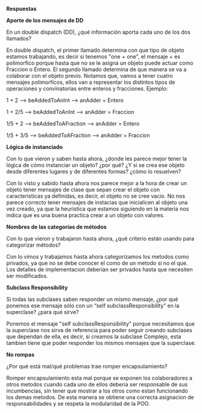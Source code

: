 **Respuestas**

**Aporte de los mensajes de DD**

En un double dispatch (DD), ¿qué información aporta cada uno de los dos llamados?

En double dispatch, el primer llamado determina con que tipo de objeto estamos trabajando, es decir si tenemos "one + one", el mensaje + es polimorfico porque hasta que no se le asigna un objeto puede actuar como Fraccion o Entero. El segundo llamado determina de que manera se va a colaborar con el objeto previo. Notamos que, vamos a tener cuatro mensajes polimorficos, ellos van a representar los distintos tipos de operaciones y convinatorias entre enteros y fracciones. Ejemplo:

  1 + 2 —> beAddedToAnInt —> anAdder = Entero

  1 + 2/5 —> beAddedToAnInt —> anAdder = Fraccion

  1/5 + 2 —> beAddedToAFraction —> anAdder = Entero

  1/5 + 3/5 —> beAddedToAFraction —> anAdder = Fraccion

**Lógica de instanciado**

Con lo que vieron y saben hasta ahora, ¿donde les parece mejor tener la lógica de cómo instanciar un objeto? ¿por qué? ¿Y si se crea ese objeto desde diferentes lugares y de diferentes formas? ¿cómo lo resuelven?

Con lo visto y sabido hasta ahora nos parece mejor a la hora de crear un objeto tener mensajes de clase que sepan crear el objeto con caracteristicas ya definidas, es decir, el objeto no se cree vacio. No nos parece correcto tener mensajes de instacias que inicialicen al objeto una vez creado, ya que la heuristica que estamos siguiendo en la materia nos indica que es una buena practica crear a un objeto con valores.

**Nombres de las categorías de métodos**

Con lo que vieron y trabajaron hasta ahora, ¿qué criterio están usando para categorizar métodos?

Con lo vimos y trabajamos hasta ahora categorizamos los metodos como privados, ya que no se debe conocer el como de un metodo si no el que. Los detalles de implementacion deberian ser privados hasta que necesiten ser modificados.

**Subclass Responsibility**

Si todas las subclases saben responder un mismo mensaje, ¿por qué ponemos ese mensaje sólo con un “self subclassResponsibility” en la superclase? ¿para qué sirve?

Ponemos el mensaje "self subclassResponsibility" porque necesitamos que la superclase nos sirva de referencia para poder seguir creando subclases que dependan de ella, es decir, si creamos la subclase Complejo, esta tambien tiene que poder responder los mismos mensajes que la superclase.

**No rompas**

¿Por qué está mal/qué problemas trae romper encapsulamiento?

Romper encapsulamiento esta mal porque se exponen los colaboradores a otros metodos cuando cada uno de ellos deberia ser responsable de sus incumbencias, sin tener que mostrar a los otros como estan funcionando los demas metodos. De esta manera se obtiene una correcta asignacion de responsabilidades y se respeta la modularidad de la POO.
